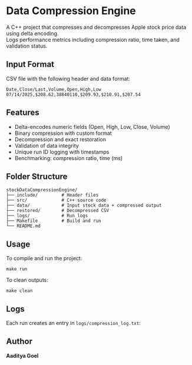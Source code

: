 # Data Compression Engine

A C++ project that compresses and decompresses Apple stock price data using delta encoding.  
Logs performance metrics including compression ratio, time taken, and validation status.

## Input Format

CSV file with the following header and data format:

```
Date,Close/Last,Volume,Open,High,Low
07/14/2025,$208.62,38840110,$209.93,$210.91,$207.54
```

## Features

- Delta-encodes numeric fields (Open, High, Low, Close, Volume)
- Binary compression with custom format
- Decompression and exact restoration
- Validation of data integrity
- Unique run ID logging with timestamps
- Benchmarking: compression ratio, time (ms)

## Folder Structure

```
stockDataCompressionEngine/
├── include/         # Header files
├── src/             # C++ source code
├── data/            # Input stock data + compressed output
├── restored/        # Decompressed CSV
├── logs/            # Run logs
├── Makefile         # Build and run
└── README.md
```

## Usage

To compile and run the project:

```
make run
```

To clean outputs:

```
make clean
```

## Logs

Each run creates an entry in `logs/compression_log.txt`:

## Author

**Aaditya Goel**
